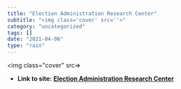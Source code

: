 ```yaml
---
title: "Election Administration Research Center"
subtitle: "<img class='cover' src=''>"
category: "uncategorized"
tags: []
date: "2021-04-06"
type: "rain"
---
```

<img class="cover" src=>


* **Link to site:** **[Election Administration Research Center](http://earc.berkeley.edu/hosting.php)**